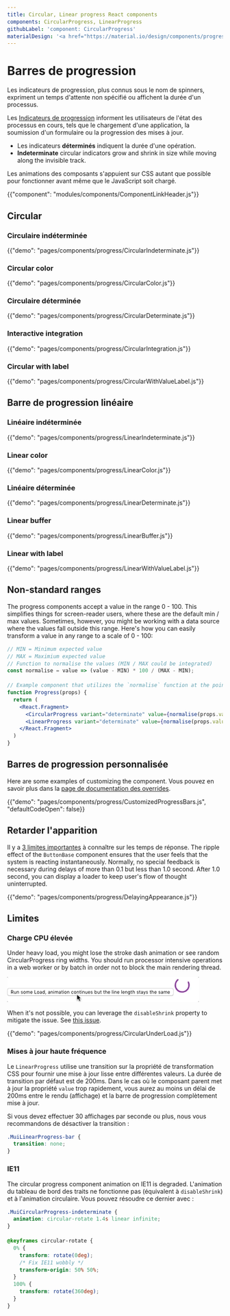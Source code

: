 ```yaml
---
title: Circular, Linear progress React components
components: CircularProgress, LinearProgress
githubLabel: 'component: CircularProgress'
materialDesign: '<a href="https://material.io/design/components/progress-indicators.html#linear-progress-indicators">Linear progress</a> indicators.'
---
```


# Barres de progression

<p class="description">Les indicateurs de progression, plus connus sous le nom de spinners, expriment un temps d'attente non spécifié ou affichent la durée d'un processus.</p>

Les [Indicateurs de progression](https://material.io/design/components/progress-indicators.html) informent les utilisateurs de l'état des processus en cours, tels que le chargement d'une application, la soumission d'un formulaire ou la progression des mises à jour.

- Les indicateurs **déterminés** indiquent la durée d'une opération.
- **Indeterminate** circular indicators grow and shrink in size while moving along the invisible track.

Les animations des composants s'appuient sur CSS autant que possible pour fonctionner avant même que le JavaScript soit chargé.

{{"component": "modules/components/ComponentLinkHeader.js"}}

## Circular

### Circulaire indéterminée

{{"demo": "pages/components/progress/CircularIndeterminate.js"}}

### Circular color

{{"demo": "pages/components/progress/CircularColor.js"}}

### Circulaire déterminée

{{"demo": "pages/components/progress/CircularDeterminate.js"}}

### Interactive integration

{{"demo": "pages/components/progress/CircularIntegration.js"}}

### Circular with label

{{"demo": "pages/components/progress/CircularWithValueLabel.js"}}

## Barre de progression linéaire

### Linéaire indéterminée

{{"demo": "pages/components/progress/LinearIndeterminate.js"}}

### Linear color

{{"demo": "pages/components/progress/LinearColor.js"}}

### Linéaire déterminée

{{"demo": "pages/components/progress/LinearDeterminate.js"}}

### Linear buffer

{{"demo": "pages/components/progress/LinearBuffer.js"}}

### Linear with label

{{"demo": "pages/components/progress/LinearWithValueLabel.js"}}

## Non-standard ranges

The progress components accept a value in the range 0 - 100. This simplifies things for screen-reader users, where these are the default min / max values. Sometimes, however, you might be working with a data source where the values fall outside this range. Here's how you can easily transform a value in any range to a scale of 0 - 100:

```jsx
// MIN = Minimum expected value
// MAX = Maximium expected value
// Function to normalise the values (MIN / MAX could be integrated)
const normalise = value => (value - MIN) * 100 / (MAX - MIN);

// Example component that utilizes the `normalise` function at the point of render.
function Progress(props) {
  return (
    <React.Fragment>
      <CircularProgress variant="determinate" value={normalise(props.value)} />
      <LinearProgress variant="determinate" value={normalise(props.value)} />
    </React.Fragment>
  )
}
```

## Barres de progression personnalisée

Here are some examples of customizing the component. Vous pouvez en savoir plus dans la [page de documentation des overrides](/customization/how-to-customize/).

{{"demo": "pages/components/progress/CustomizedProgressBars.js", "defaultCodeOpen": false}}

## Retarder l'apparition

Il y a [3 limites importantes](https://www.nngroup.com/articles/response-times-3-important-limits/) à connaître sur les temps de réponse. The ripple effect of the `ButtonBase` component ensures that the user feels that the system is reacting instantaneously. Normally, no special feedback is necessary during delays of more than 0.1 but less than 1.0 second. After 1.0 second, you can display a loader to keep user's flow of thought uninterrupted.

{{"demo": "pages/components/progress/DelayingAppearance.js"}}

## Limites

### Charge CPU élevée

Under heavy load, you might lose the stroke dash animation or see random CircularProgress ring widths. You should run processor intensive operations in a web worker or by batch in order not to block the main rendering thread.

![heavy load](/static/images/progress/heavy-load.gif)

When it's not possible, you can leverage the `disableShrink` property to mitigate the issue. See [this issue](https://github.com/mui-org/material-ui/issues/10327).

{{"demo": "pages/components/progress/CircularUnderLoad.js"}}

### Mises à jour haute fréquence

Le `LinearProgress` utilise une transition sur la propriété de transformation CSS pour fournir une mise à jour lisse entre différentes valeurs. La durée de transition par défaut est de 200ms. Dans le cas où le composant parent met à jour la propriété `value` trop rapidement, vous aurez au moins un délai de 200ms entre le rendu (affichage) et la barre de progression complètement mise à jour.

Si vous devez effectuer 30 affichages par seconde ou plus, nous vous recommandons de désactiver la transition :

```css
.MuiLinearProgress-bar {
  transition: none;
}
```

### IE11

The circular progress component animation on IE11 is degraded. L'animation du tableau de bord des traits ne fonctionne pas (équivalent à `disableShrink`) et à l'animation circulaire. Vous pouvez résoudre ce dernier avec :

```css
.MuiCircularProgress-indeterminate {
  animation: circular-rotate 1.4s linear infinite;
}

@keyframes circular-rotate {
  0% {
    transform: rotate(0deg);
    /* Fix IE11 wobbly */
    transform-origin: 50% 50%;
  }
  100% {
    transform: rotate(360deg);
  }
}
```
